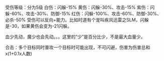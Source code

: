 受伤等级：分为5级
白伤：闪躲-15%
黄伤：闪躲-30%、攻击-15%
紫伤：闪躲-60%、攻击-30%、防御-15%
红伤：闪躲-100%、攻击-60%、防御-30%、必杀-50%
受伤可以反向+能力。比如时道有个宠叫疾风迅雷之SLM，闪躲是-30，如果黄伤会变为-21闪躲。

血少先动，魔少也会先动。。。这里的“少”是百分比少，不是最大血量少。

合击：多个目标同时普攻一个目标时可能出现，不可闪避，伤害为伤害总和x(1+0.1x人数)
